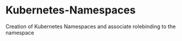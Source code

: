 # Kubernetes-Namespaces
Creation of Kubernetes Namespaces and associate rolebinding to the namespace
